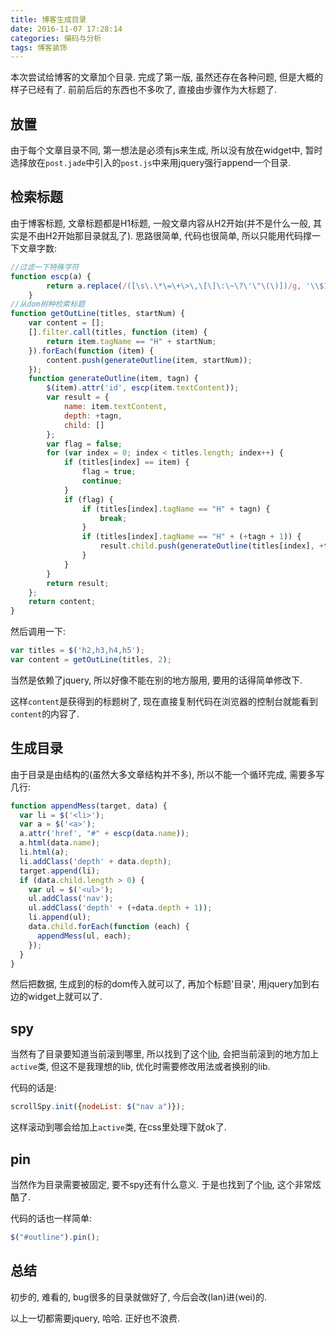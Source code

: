 ```yaml
---
title: 博客生成目录
date: 2016-11-07 17:28:14
categories: 编码与分析
tags: 博客装饰
---
```

本次尝试给博客的文章加个目录. 完成了第一版, 虽然还存在各种问题, 但是大概的样子已经有了.
前前后后的东西也不多吹了, 直接由步骤作为大标题了.
<!--more-->

## 放置

由于每个文章目录不同, 第一想法是必须有js来生成, 所以没有放在widget中, 暂时选择放在`post.jade`中引入的`post.js`中来用jquery强行append一个目录.

## 检索标题

由于博客标题, 文章标题都是H1标题, 一般文章内容从H2开始(并不是什么一般, 其实是不由H2开始那目录就乱了).
思路很简单, 代码也很简单, 所以只能用代码撑一下文章字数:
```js
//过滤一下特殊字符
function escp(a) {
        return a.replace(/([\s\.\*\=\+\>\,\[\]\:\~\?\'\"\(\)])/g, '\\$1');
    }
//从dom树种检索标题
function getOutLine(titles, startNum) {
    var content = [];
    [].filter.call(titles, function (item) {
        return item.tagName == "H" + startNum;
    }).forEach(function (item) {
        content.push(generateOutline(item, startNum));
    });
    function generateOutline(item, tagn) {
        $(item).attr('id', escp(item.textContent));
        var result = {
            name: item.textContent,
            depth: +tagn,
            child: []
        };
        var flag = false;
        for (var index = 0; index < titles.length; index++) {
            if (titles[index] == item) {
                flag = true;
                continue;
            }
            if (flag) {
                if (titles[index].tagName == "H" + tagn) {
                    break;
                }
                if (titles[index].tagName == "H" + (+tagn + 1)) {
                    result.child.push(generateOutline(titles[index], +tagn + 1));
                }
            }
        }
        return result;
    };
    return content;
}
```
然后调用一下:

```js
var titles = $('h2,h3,h4,h5');
var content = getOutLine(titles, 2);
```

当然是依赖了jquery, 所以好像不能在别的地方服用, 要用的话得简单修改下.

这样`content`是获得到的标题树了, 现在直接复制代码在浏览器的控制台就能看到`content`的内容了.

## 生成目录

由于目录是由结构的(虽然大多文章结构并不多), 所以不能一个循环完成, 需要多写几行: 

```js
function appendMess(target, data) {
  var li = $('<li>');
  var a = $('<a>');
  a.attr('href', "#" + escp(data.name));
  a.html(data.name);
  li.html(a);
  li.addClass('depth' + data.depth);
  target.append(li);
  if (data.child.length > 0) {
    var ul = $('<ul>');
    ul.addClass('nav');
    ul.addClass('depth' + (+data.depth + 1));
    li.append(ul);
    data.child.forEach(function (each) {
      appendMess(ul, each);
    });
  }
}
```

然后把数据, 生成到的标的dom传入就可以了, 再加个标题'目录', 用jquery加到右边的widget上就可以了.

## spy

当然有了目录要知道当前滚到哪里, 所以找到了这个[lib](https://github.com/forsigner/scroll-spy), 会把当前滚到的地方加上`active`类, 但这不是我理想的lib, 优化时需要修改用法或者换别的lib.

代码的话是:

```js
scrollSpy.init({nodeList: $("nav a")});
```

这样滚动到哪会给加上`active`类, 在css里处理下就ok了.

## pin

当然作为目录需要被固定, 要不spy还有什么意义. 于是也找到了个[lib](https://github.com/webpop/jquery.pin), 这个非常炫酷了. 

代码的话也一样简单:

```js
$("#outline").pin();
```



## 总结

初步的, 难看的, bug很多的目录就做好了, 今后会改(lan)进(wei)的.

以上一切都需要jquery, 哈哈. 正好也不浪费.